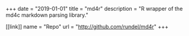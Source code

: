 +++
date = "2019-01-01"
title = "md4r"
description = "R wrapper of the md4c markdown parsing library."

[[link]]
name = "Repo"
url = "http://github.com/rundel/md4r"
+++
